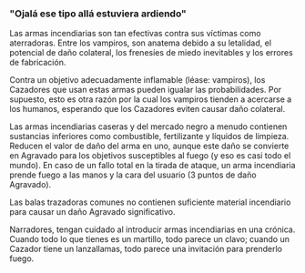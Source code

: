 ### "Ojalá ese tipo allá estuviera ardiendo"

Las armas incendiarias son tan efectivas contra sus víctimas como aterradoras. Entre los vampiros, son anatema debido a su letalidad, el potencial de daño colateral, los frenesíes de miedo inevitables y los errores de fabricación.

Contra un objetivo adecuadamente inflamable (léase: vampiros), los Cazadores que usan estas armas pueden igualar las probabilidades. Por supuesto, esto es otra razón por la cual los vampiros tienden a acercarse a los humanos, esperando que los Cazadores eviten causar daño colateral.

Las armas incendiarias caseras y del mercado negro a menudo contienen sustancias inferiores como combustible, fertilizante y líquidos de limpieza. Reducen el valor de daño del arma en uno, aunque este daño se convierte en Agravado para los objetivos susceptibles al fuego (y eso es casi todo el mundo). En caso de un fallo total en la tirada de ataque, un arma incendiaria prende fuego a las manos y la cara del usuario (3 puntos de daño Agravado).

Las balas trazadoras comunes no contienen suficiente material incendiario para causar un daño Agravado significativo.

Narradores, tengan cuidado al introducir armas incendiarias en una crónica. Cuando todo lo que tienes es un martillo, todo parece un clavo; cuando un Cazador tiene un lanzallamas, todo parece una invitación para prenderlo fuego.